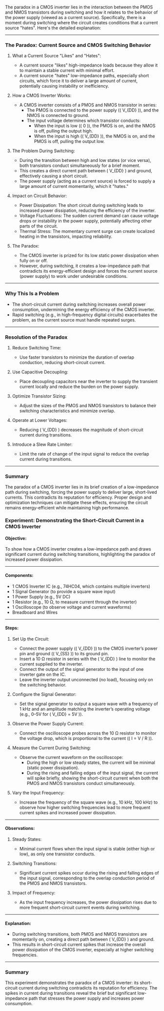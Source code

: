 The paradox in a CMOS inverter lies in the interaction between the PMOS and NMOS transistors during switching and how it relates to the behavior of the power supply (viewed as a current source). Specifically, there is a moment during switching where the circuit creates conditions that a current source "hates". Here's the detailed explanation:

---

### The Paradox: Current Source and CMOS Switching Behavior

1. What a Current Source "Likes" and "Hates":
   - A current source "likes" high-impedance loads because they allow it to maintain a stable current with minimal effort.
   - A current source "hates" low-impedance paths, especially short circuits, which force it to deliver a large amount of current, potentially causing instability or inefficiency.

2. How a CMOS Inverter Works:
   - A CMOS inverter consists of a PMOS and NMOS transistor in series:
     - The PMOS is connected to the power supply (\( V_{DD} \)), and the NMOS is connected to ground.
     - The input voltage determines which transistor conducts:
       - When the input is low (\( 0 \)), the PMOS is on, and the NMOS is off, pulling the output high.
       - When the input is high (\( V_{DD} \)), the NMOS is on, and the PMOS is off, pulling the output low.

3. The Problem During Switching:
   - During the transition between high and low states (or vice versa), both transistors conduct simultaneously for a brief moment.
   - This creates a direct current path between \( V_{DD} \) and ground, effectively causing a short circuit.
   - The power supply (acting as a current source) is forced to supply a large amount of current momentarily, which it "hates."

4. Impact on Circuit Behavior:
   - Power Dissipation: The short circuit during switching leads to increased power dissipation, reducing the efficiency of the inverter.
   - Voltage Fluctuations: The sudden current demand can cause voltage drops or instability in the power supply, potentially affecting other parts of the circuit.
   - Thermal Stress: The momentary current surge can create localized heating in the transistors, impacting reliability.

5. The Paradox:
   - The CMOS inverter is prized for its low static power dissipation when fully on or off.
   - However, during switching, it creates a low-impedance path that contradicts its energy-efficient design and forces the current source (power supply) to work under undesirable conditions.

---

### Why This Is a Problem
- The short-circuit current during switching increases overall power consumption, undermining the energy efficiency of the CMOS inverter.
- Rapid switching (e.g., in high-frequency digital circuits) exacerbates the problem, as the current source must handle repeated surges.

---

### Resolution of the Paradox

1. Reduce Switching Time:
   - Use faster transistors to minimize the duration of overlap conduction, reducing short-circuit current.

2. Use Capacitive Decoupling:
   - Place decoupling capacitors near the inverter to supply the transient current locally and reduce the burden on the power supply.

3. Optimize Transistor Sizing:
   - Adjust the sizes of the PMOS and NMOS transistors to balance their switching characteristics and minimize overlap.

4. Operate at Lower Voltages:
   - Reducing \( V_{DD} \) decreases the magnitude of short-circuit current during transitions.

5. Introduce a Slew Rate Limiter:
   - Limit the rate of change of the input signal to reduce the overlap current during transitions.

---

### Summary
The paradox of a CMOS inverter lies in its brief creation of a low-impedance path during switching, forcing the power supply to deliver large, short-lived currents. This contradicts its reputation for efficiency. Proper design and optimization techniques can mitigate these effects, ensuring the circuit remains energy-efficient while maintaining high performance.

### Experiment: Demonstrating the Short-Circuit Current in a CMOS Inverter

#### Objective:
To show how a CMOS inverter creates a low-impedance path and draws significant current during switching transitions, highlighting the paradox of increased power dissipation.

---

#### Components:
- 1 CMOS Inverter IC (e.g., 74HC04, which contains multiple inverters)
- 1 Signal Generator (to provide a square wave input)
- 1 Power Supply (e.g., 5V DC)
- 1 Resistor (e.g., 10 Ω, to measure current through the inverter)
- 1 Oscilloscope (to observe voltage and current waveforms)
- Breadboard and Wires

---

#### Steps:

1. Set Up the Circuit:
   - Connect the power supply (\( V_{DD} \)) to the CMOS inverter’s power pin and ground (\( V_{SS} \)) to its ground pin.
   - Insert a 10 Ω resistor in series with the \( V_{DD} \) line to monitor the current supplied to the inverter.
   - Connect the output of the signal generator to the input of one inverter gate on the IC.
   - Leave the inverter output unconnected (no load), focusing only on the switching behavior.

2. Configure the Signal Generator:
   - Set the signal generator to output a square wave with a frequency of 1 kHz and an amplitude matching the inverter’s operating voltage (e.g., 0–5V for \( V_{DD} = 5V \)).

3. Observe the Power Supply Current:
   - Connect the oscilloscope probes across the 10 Ω resistor to monitor the voltage drop, which is proportional to the current (\( I = V / R \)).

4. Measure the Current During Switching:
   - Observe the current waveform on the oscilloscope:
     - During the high or low steady states, the current will be minimal (static power dissipation).
     - During the rising and falling edges of the input signal, the current will spike briefly, showing the short-circuit current when both the PMOS and NMOS transistors conduct simultaneously.

5. Vary the Input Frequency:
   - Increase the frequency of the square wave (e.g., 10 kHz, 100 kHz) to observe how higher switching frequencies lead to more frequent current spikes and increased power dissipation.

---

#### Observations:
1. Steady States:
   - Minimal current flows when the input signal is stable (either high or low), as only one transistor conducts.

2. Switching Transitions:
   - Significant current spikes occur during the rising and falling edges of the input signal, corresponding to the overlap conduction period of the PMOS and NMOS transistors.

3. Impact of Frequency:
   - As the input frequency increases, the power dissipation rises due to more frequent short-circuit current events during switching.

---

#### Explanation:
- During switching transitions, both PMOS and NMOS transistors are momentarily on, creating a direct path between \( V_{DD} \) and ground.
- This results in short-circuit current spikes that increase the overall power dissipation of the CMOS inverter, especially at higher switching frequencies.

---

### Summary
This experiment demonstrates the paradox of a CMOS inverter: its short-circuit current during switching contradicts its reputation for efficiency. The spikes in current during transitions reveal the brief but significant low-impedance path that stresses the power supply and increases power consumption.
